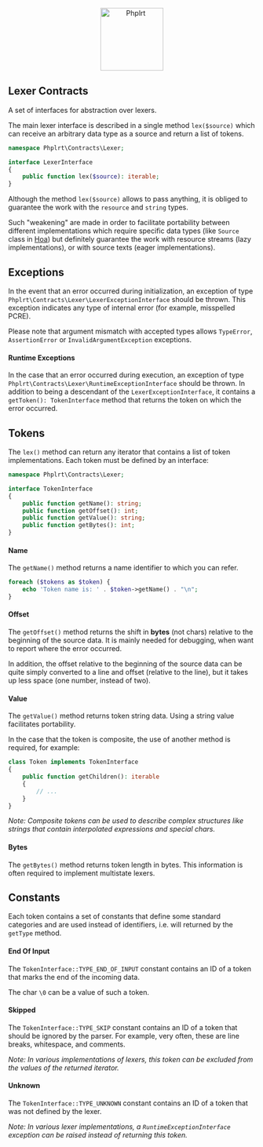 <p align="center">
    <a href="https://railt.org"><img src="https://avatars2.githubusercontent.com/u/49816277?s=128" width="128" alt="Phplrt" /></a>
</p>

## Lexer Contracts

A set of interfaces for abstraction over lexers.

The main lexer interface is described in a single method `lex($source)` which 
can receive an arbitrary data type as a source and return a list of tokens.

```php
namespace Phplrt\Contracts\Lexer;

interface LexerInterface
{
    public function lex($source): iterable;
}
```

Although the method `lex($source)` allows to pass anything, it is obliged to 
guarantee the work with the `resource` and `string` types.

Such "weakening" are made in order to facilitate portability 
between different implementations which require specific data types 
(like `Source` class in [Hoa](https://github.com/hoaproject/Compiler)) but 
definitely guarantee the work with resource streams (lazy implementations), 
or with source texts (eager implementations).

## Exceptions

In the event that an error occurred during initialization, an exception 
of type `Phplrt\Contracts\Lexer\LexerExceptionInterface` should be thrown. This 
exception indicates any type of internal error (for example, misspelled PCRE).

Please note that argument mismatch with accepted types allows 
`TypeError`, `AssertionError` or `InvalidArgumentException` exceptions.

#### Runtime Exceptions

In the case that an error occurred during execution, an exception of type 
`Phplrt\Contracts\Lexer\RuntimeExceptionInterface` should be thrown. In 
addition to being a descendant of the `LexerExceptionInterface`, it contains a 
`getToken(): TokenInterface` method that returns the token on which the 
error occurred.

## Tokens

The `lex()` method can return any iterator that contains a list of 
token implementations. Each token must be defined by an interface:

```php
namespace Phplrt\Contracts\Lexer;

interface TokenInterface 
{
    public function getName(): string;
    public function getOffset(): int;
    public function getValue(): string;
    public function getBytes(): int;
}
```

#### Name

The `getName()` method returns a name identifier to which you can refer.

```php
foreach ($tokens as $token) {
    echo 'Token name is: ' . $token->getName() . "\n";
}
```

#### Offset

The `getOffset()` method returns the shift in **bytes** (not chars) relative to 
the beginning of the source data. It is mainly needed for debugging, when want 
to report where the error occurred.

In addition, the offset relative to the beginning of the source data can be 
quite simply converted to a line and offset (relative to the line), but it 
takes up less space (one number, instead of two).

#### Value

The `getValue()` method returns token string data. Using a string value
facilitates portability. 

In the case that the token is composite, the use of another method is 
required, for example:

```php
class Token implements TokenInterface
{
    public function getChildren(): iterable
    {
        // ...
    }
}
```

*Note: Composite tokens can be used to describe complex structures like strings 
that contain interpolated expressions and special chars.*

#### Bytes

The `getBytes()` method returns token length in bytes. This information is 
often required to implement multistate lexers.

## Constants

Each token contains a set of constants that define some standard categories 
and are used instead of identifiers, i.e. will returned by the `getType` method.

#### End Of Input

The `TokenInterface::TYPE_END_OF_INPUT` constant contains an ID of a token that 
marks the end of the incoming data.

The char `\0` can be a value of such a token.

#### Skipped

The `TokenInterface::TYPE_SKIP` constant contains an ID of a token that should be 
ignored by the parser. For example, very often, these are line breaks, 
whitespace, and comments.

*Note: In various implementations of lexers, this token can be excluded from the 
values of the returned iterator.*

#### Unknown

The `TokenInterface::TYPE_UNKNOWN` constant contains an ID of a token that was not 
defined by the lexer.

*Note: In various lexer implementations, a `RuntimeExceptionInterface` exception 
can be raised instead of returning this token.*
